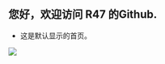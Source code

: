 ## 您好，欢迎访问 R47 的Github.
- 这是默认显示的首页。

![](http://imgsrc.baidu.com/forum/pic/item/01069f5494eef01fb7bb118ae5fe9925bd317d5f.jpg)

